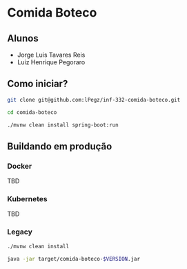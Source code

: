 # Comida Boteco

## Alunos
+ Jorge Luis Tavares Reis
+ Luiz Henrique Pegoraro

## Como iniciar?
```sh
git clone git@github.com:lPegz/inf-332-comida-boteco.git

cd comida-boteco

./mvnw clean install spring-boot:run
```
## Buildando em produção

### Docker
TBD

### Kubernetes
TBD

### Legacy
```sh
./mvnw clean install

java -jar target/comida-boteco-$VERSION.jar
```
